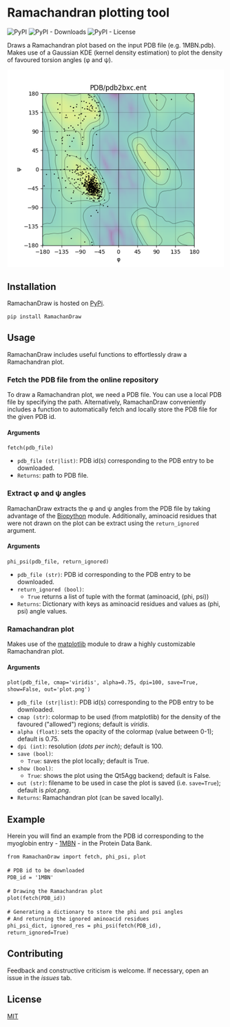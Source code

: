 # Ramachandran plotting tool
![PyPI](https://img.shields.io/pypi/v/RamachanDraw)
![PyPI - Downloads](https://img.shields.io/pypi/dm/RamachanDraw)
![PyPI - License](https://img.shields.io/pypi/l/RamachanDraw)

Draws a Ramachandran plot based on the input PDB file (e.g. 1MBN.pdb). Makes use of a Gaussian KDE (kernel density estimation) to plot the density of favoured torsion angles (&phi; and &psi;).

![](https://raw.githubusercontent.com/alxdrcirilo/RamachanDraw/master/extras/plot.png)

## Installation

RamachanDraw is hosted on [PyPi](https://pypi.org/project/RamachanDraw/).

```
pip install RamachanDraw
```

## Usage

RamachanDraw includes useful functions to effortlessly draw a Ramachandran plot.

### Fetch the PDB file from the online repository

To draw a Ramachandran plot, we need a PDB file. You can use a local PDB file by specifying the path. Alternatively, RamachanDraw conveniently includes a function to automatically fetch and locally store the PDB file for the given PDB id.

#### Arguments

```
fetch(pdb_file)
```

- ```pdb_file (str|list)```: PDB id(s) corresponding to the PDB entry to be downloaded.
- ```Returns```: path to PDB file.

### Extract &phi; and &psi; angles

RamachanDraw extracts the &phi; and &psi; angles from the PDB file by taking advantage of the [Biopython](https://biopython.org/) module.
Additionally, aminoacid residues that were not drawn on the plot can be extract using the ```return_ignored``` argument.

#### Arguments

```
phi_psi(pdb_file, return_ignored)
```

- ```pdb_file (str)```: PDB id corresponding to the PDB entry to be downloaded.
- ```return_ignored (bool)```:
    - ```True``` returns a list of tuple with the format (aminoacid, (phi, psi))
- ```Returns```: Dictionary with keys as aminoacid residues and values as (phi, psi) angle values.

### Ramachandran plot

Makes use of the [matplotlib](https://matplotlib.org/) module to draw a highly customizable Ramachandran plot.

#### Arguments

```
plot(pdb_file, cmap='viridis', alpha=0.75, dpi=100, save=True, show=False, out='plot.png')
```

- ```pdb_file (str|list)```: PDB id(s) corresponding to the PDB entry to be downloaded.
- ```cmap (str)```: colormap to be used (from matplotlib) for the density of the favoured ("allowed") regions; default is <em>viridis</em>.
- ```alpha (float)```: sets the opacity of the colormap (value between 0-1); default is 0.75.
- ```dpi (int)```: resolution (<em>dots per inch</em>); default is 100.
- ```save (bool)```:
    - ```True```: saves the plot locally; default is True.
- ```show (bool)```:
    - ```True```: shows the plot using the Qt5Agg backend; default is False.
- ```out (str)```: filename to be used in case the plot is saved (i.e. ```save=True```); default is <em>plot.png</em>.
- ```Returns```: Ramachandran plot (can be saved locally).

## Example

Herein you will find an example from the PDB id corresponding to the myoglobin entry - [1MBN](https://www.ebi.ac.uk/pdbe/entry/pdb/1mbn/index) - in the Protein Data Bank. 

```
from RamachanDraw import fetch, phi_psi, plot

# PDB id to be downloaded
PDB_id = '1MBN'

# Drawing the Ramachandran plot
plot(fetch(PDB_id))

# Generating a dictionary to store the phi and psi angles
# And returning the ignored aminoacid residues
phi_psi_dict, ignored_res = phi_psi(fetch(PDB_id), return_ignored=True)
```

## Contributing
Feedback and constructive criticism is welcome. If necessary, open an issue in the *issues* tab.

## License
[MIT](https://choosealicense.com/licenses/mit/)
